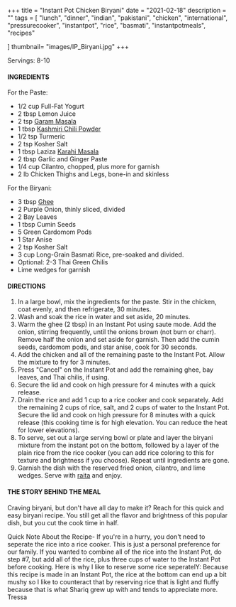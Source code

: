 +++
title = "Instant Pot Chicken Biryani"
date = "2021-02-18"
description = ""
tags = [
    "lunch",
    "dinner",
    "indian",
    "pakistani",
    "chicken",
    "international",
    "pressurecooker",
    "instantpot",
    "rice",
    "basmati",
    "instantpotmeals",
    "recipes"
  
]
thumbnail= "images/IP_Biryani.jpg"
+++

Servings: 8-10 <!--more-->

#### INGREDIENTS 

For the Paste:

* 1/2 cup Full-Fat Yogurt 
* 2 tbsp Lemon Juice
* 2 tsp [Garam Masala](https://amzn.to/3u0tvEX) 
* 1 tbsp [Kashmiri Chili Powder](https://amzn.to/3jP2lMC)
* 1/2 tsp Turmeric
* 2 tsp Kosher Salt 
* 1 tbsp Laziza [Karahi Masala](https://amzn.to/2MYzcmx)
* 2 tbsp Garlic and Ginger Paste 
* 1/4 cup Cilantro, chopped, plus more for garnish
* 2 lb Chicken Thighs and Legs, bone-in and skinless 

For the Biryani: 

* 3 tbsp [Ghee](https://amzn.to/2ZkJkrW) 
* 2 Purple Onion, thinly sliced, divided
* 2 Bay Leaves
* 1 tbsp Cumin Seeds
* 5 Green Cardomom Pods
* 1 Star Anise
* 2 tsp Kosher Salt 
* 3 cup Long-Grain Basmati Rice, pre-soaked and divided. 
* Optional: 2-3 Thai Green Chilis
* Lime wedges for garnish

#### DIRECTIONS 

1. In a large bowl, mix the ingredients for the paste. Stir in the chicken, coat evenly, and then refrigerate, 30 minutes. 
2. Wash and soak the rice in water and set aside, 20 minutes. 
3. Warm the ghee (2 tbsp) in an Instant Pot using saute mode. Add the onion, stirring frequently, until the onions brown (not burn or charr). Remove half the onion and set aside for garnish. Then add the cumin seeds, cardomom pods, and star anise, cook for 30 seconds. 
4. Add the chicken and all of the remaining paste to the Instant Pot. Allow the mixture to fry for 3 minutes. 
5. Press "Cancel" on the Instant Pot and add the remaining ghee, bay leaves, and Thai chilis, if using.
6. Secure the lid and cook on high pressure for 4 minutes with a quick release. 
7. Drain the rice and add 1 cup to a rice cooker and cook separately. Add the remaining 2 cups of rice, salt, and 2 cups of water to the Instant Pot. Secure the lid and cook on high pressure for 8 minutes with a quick release (this cooking time is for high elevation. You can reduce the heat for lower elevations). 
8. To serve, set out a large serving bowl or plate and layer the biryani mixture from the instant pot on the bottom, followed by a layer of the plain rice from the rice cooker (you can add rice coloring to this for texture and brightness if you choose). Repeat until ingredients are gone. 
9. Garnish the dish with the reserved fried onion, cilantro, and lime wedges. Serve with [raita](https://www.jamilghar.com/recipe/raita/) and enjoy. 


#### THE STORY BEHIND THE MEAL

Craving biryani, but don't have all day to make it? Reach for this quick and easy biryani recipe. You still get all the flavor and brightness of this popular dish, but you cut the cook time in half. 

Quick Note About the Recipe- If you're in a hurry, you don't need to seperate the rice into a rice cooker. This is just a personal preference for our family. If you wanted to combine all of the rice into the Instant Pot, do step #7, but add all of the rice, plus three cups of water to the Instant Pot before cooking. Here is why I like to reserve some rice seperatelY: Because this recipe is made in an Instant Pot, the rice at the bottom can end up a bit mushy so I like to counteract that by reserving rice that is light and fluffy because that is what Shariq grew up with and tends to appreciate more. 
Tressa
